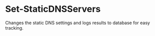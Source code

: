 # Set-StaticDNSServers
Changes the static DNS settings and logs results to database for easy tracking.
